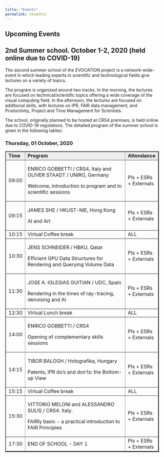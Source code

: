 ```yaml
---
title: "Events"
permalink: /events/
---
```


## Upcoming Events 
<!-- &nbsp; &nbsp; &nbsp; ESRs &nbsp; &nbsp; &nbsp; Management and Administrative -->

## 2nd Summer school. October 1-2, 2020 (held online due to COVID-19)

The second summer school of the EVOCATION project is a network-wide-event in which leading experts in scientific and technological fields give lectures on a variety of topics. 

The program is organized around two tracks. In the morning, the lectures are focused on technical/scientific topics offering a wide coverage of the visual computing field. In the afternoon, the lectures are focused on additional skills, with lectures on IPR, FAIR data management, and Productivity, Project and Time Management for Scientists. 

The school, originally planned to be hosted at CRS4 premises, is held online due to COVID-19 regulations. The detailed program of the summer school is given in the following tables:

### Thursday, 01 October, 2020

<table style="width: 100%;" border="2">
<tbody>
<tr style="background-color: #eeeeee;">
<td style="width: 10%;"><strong>Time</strong></td>
<td style="width: 75.1667%;"><strong>Program</strong></td>
<td style="width: 10.8333%;"><strong>Attendance</strong></td>
</tr>
<tr>
<td style="width: 10%;">09:00</td>
<td style="width: 75.1667%;">
<p>ENRICO GOBBETTI / CRS4, Italy and OLIVER STAADT / UNIRO, Germany</p>
<p>Welcome, introduction to program and to scientific sessions</p>
</td>
<td style="width: 10.8333%;">PIs + ESRs + Externals</td>
</tr>
<tr>
<td style="width: 10%;">09:15</td>
<td style="width: 75.1667%;">
<p>JAMES SHE / HKUST-NIE, Hong Kong</p>
<p> AI and Art</p>
</td>
<td style="width: 10.8333%;">PIs + ESRs + Externals</td>
</tr>
<tr>
<td style="width: 10%;">10:15</td>
<td style="width: 75.1667%;">Virtual Coffee break</td>
<td style="width: 10.8333%;">ALL</td>
</tr>
<tr>
<td style="width: 10%;">10:30</td>
<td style="width: 75.1667%;">
<p>JENS SCHNEIDER / HBKU, Qatar</p>
<p>Efficient GPU Data Structures for Rendering and Querying Volume Data</p>
</td>
<td style="width: 10.8333%;">PIs + ESRs + Externals</td>
</tr>
<tr>
<td style="width: 10%;">11:30</td>
<td style="width: 75.1667%;">
<p>JOSE A. IGLESIAS GUITIAN / UDC, Spain</p>
<p>Rendering in the times of ray-tracing, denoising and AI</p></td>
<td style="width: 10.8333%;">PIs + ESRs + Externals</td>
</tr>
<tr>
<td style="width: 10%;">12:30</td>
<td style="width: 75.1667%;">Virtual Lunch break</td>
<td style="width: 10.8333%;">ALL</td>
</tr>
<tr>
<td style="width: 10%;">14:00</td>
<td style="width: 75.1667%;">
<p>ENRICO GOBBETTI / CRS4</p>
<p>Opening of complementary skills sessions</p></td>
<td style="width: 10.8333%;">PIs + ESRs + Externals</td>
</tr>
<tr>
<td style="width: 10%;">14:15</td>
<td style="width: 75.1667%;">
<p>TIBOR BALOGH / Holografika, Hungary</p>
<p>Patents, IPR do’s and don’ts: the Bottom-up View</p></td>
<td style="width: 10.8333%;">PIs + ESRs + Externals</td>
</tr>
<tr>
<td style="width: 10%;">15:15</td>
<td style="width: 75.1667%;">Virtual Coffee break</td>
<td style="width: 10.8333%;">ALL</td>
</tr>
<tr>
<td style="width: 10%;">15:30</td>
<td style="width: 75.1667%;">
<p>VITTORIO MELONI and ALESSANDRO SULIS / CRS4. Italy.</p>
<p>FAIRly basic - a practical introduction to FAIR Principles</p></td>
<td style="width: 10.8333%;">PIs + ESRs + Externals</td>
</tr>
<tr>
<td style="width: 10%;">17:30</td>
<td style="width: 75.1667%;">END OF SCHOOL - DAY 1</td>
<td style="width: 10.8333%;">PIs + ESRs + Externals</td>
</tr>
</tbody>
</table>

